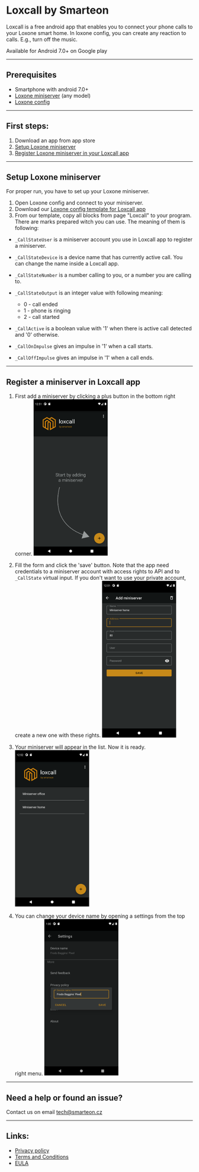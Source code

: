 # Loxcall by Smarteon

Loxcall is a free android app that enables you to connect your phone calls to your Loxone smart home. 
In loxone config, you can create any reaction to calls. E.g., turn off the music.  

Available for Android 7.0+ on Google play

-----------------------------

## Prerequisites
* Smartphone with android 7.0+
* [Loxone miniserver](https://shop.smarteon.cz/miniserver/) (any model)
* [Loxone config](https://www.loxone.com/enen/support/downloads/)

-----------------------------

## First steps:
1. Download an app from app store
2. [Setup Loxone miniserver](#setup-loxone-miniserver)
3. [Register Loxone miniserver in your Loxcall app](#register-a-miniserver-in-loxcall-app)


-----------------------------

## Setup Loxone miniserver
For proper run, you have to set up your Loxone miniserver.

1. Open Loxone config and connect to your miniserver.
2. Download our [Loxone config template for Loxcall app](../../loxcall/loxcall.Loxone)
3. From our template, copy all blocks from page "Loxcall" to your program.
There are marks prepared witch you can use. The meaning of them is following:
   
* `_CallStateUser` is a miniserver account you use in Loxcall app to register a miniserver.
* `_CallStateDevice` is a device name that has currently active call. You can change the name inside a Loxcall app.
* `_CallStateNumber` is a number calling to you, or a number you are calling to.
* `_CallStateOutput` is an integer value with following meaning:
  * 0 - call ended    
  * 1 - phone is ringing
  * 2 - call started
    
* `_CallActive` is a boolean value with '1' when there is active call detected and '0' otherwise.
* `_CallOnImpulse` gives an impulse in '1' when a call starts.
* `_CallOffImpulse` gives an impulse in '1' when a call ends.
    

-----------------------------

## Register a miniserver in Loxcall app
1. First add a miniserver by clicking a plus button in the bottom right corner.
   <img src="https://github.com/Smarteon/community/blob/master/docs/loxcall/img/add.png" width="200" alt="Plus button in the bottom right corner." />
    
2. Fill the form and click the 'save' button. Note that the app need credentials to a miniserver account with access rights to API and to `_CallState` virtual input. If you don't want to use your private account, create a new one with these rights.
   <img src="https://github.com/Smarteon/community/blob/master/docs/loxcall/img/form.png" width="200" alt="Fill the form and save." />

3. Your miniserver will appear in the list. Now it is ready. 
   <img src="https://github.com/Smarteon/community/blob/master/docs/loxcall/img/list.png" width="200" alt="List of all added miniservers." />

4. You can change your device name by opening a settings from the top right menu.
   <img src="https://github.com/Smarteon/community/blob/master/docs/loxcall/img/settings.png" width="200" alt="Change device name in settings." />

-----------------------------


## Need a help or found an issue? 

Contact us on email [tech@smarteon.cz](mailto:tech@smarteon.cz?subject=[Loxcall]) 

-----------------------------

## Links:

* [Privacy policy](./privacy.md)
* [Terms and Conditions](./terms.md)
* [EULA](./eula.md)